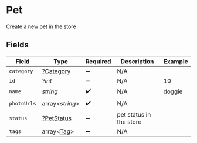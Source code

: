 # Pet

Create a new pet in the store


## Fields

| Field                                          | Type                                           | Required                                       | Description                                    | Example                                        |
| ---------------------------------------------- | ---------------------------------------------- | ---------------------------------------------- | ---------------------------------------------- | ---------------------------------------------- |
| `category`                                     | [?Category](../../models/shared/Category.md)   | :heavy_minus_sign:                             | N/A                                            |                                                |
| `id`                                           | *?int*                                         | :heavy_minus_sign:                             | N/A                                            | 10                                             |
| `name`                                         | *string*                                       | :heavy_check_mark:                             | N/A                                            | doggie                                         |
| `photoUrls`                                    | array<*string*>                                | :heavy_check_mark:                             | N/A                                            |                                                |
| `status`                                       | [?PetStatus](../../models/shared/PetStatus.md) | :heavy_minus_sign:                             | pet status in the store                        |                                                |
| `tags`                                         | array<[Tag](../../models/shared/Tag.md)>       | :heavy_minus_sign:                             | N/A                                            |                                                |